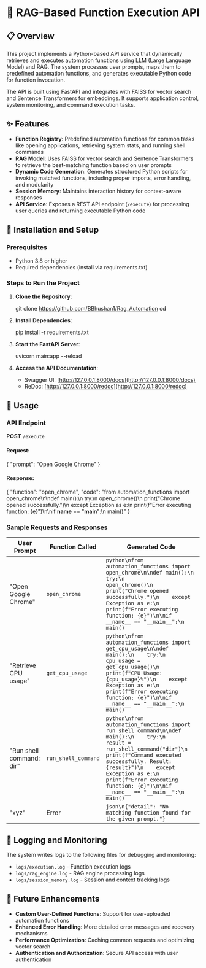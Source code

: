 # 🤖 RAG-Based Function Execution API


## 📋 Overview

This project implements a Python-based API service that dynamically retrieves and executes automation functions using LLM (Large Language Model) and RAG. The system processes user prompts, 
maps them to predefined automation functions, and generates executable Python code for function invocation.

The API is built using FastAPI and integrates with FAISS for vector search and Sentence Transformers for embeddings. 
It supports application control, system monitoring, and command execution tasks.

## ✨ Features

- **Function Registry**: Predefined automation functions for common tasks like opening applications, retrieving system stats, and running shell commands
- **RAG Model**: Uses FAISS for vector search and Sentence Transformers to retrieve the best-matching function based on user prompts
- **Dynamic Code Generation**: Generates structured Python scripts for invoking matched functions, including proper imports, error handling, and modularity
- **Session Memory**: Maintains interaction history for context-aware responses
- **API Service**: Exposes a REST API endpoint (`/execute`) for processing user queries and returning executable Python code

## 🚀 Installation and Setup

### Prerequisites

- Python 3.8 or higher
- Required dependencies (install via requirements.txt)

### Steps to Run the Project

1. **Clone the Repository**:

   git clone https://github.com/BBhushan1/Rag_Automation
   cd <project-directory>
  

2. **Install Dependencies**:
  
   pip install -r requirements.txt
   

3. **Start the FastAPI Server**:
 
   uvicorn main:app --reload
  

4. **Access the API Documentation**:
   - Swagger UI: [http://127.0.0.1:8000/docs](http://127.0.0.1:8000/docs)
   - ReDoc: [http://127.0.0.1:8000/redoc](http://127.0.0.1:8000/redoc)

## 📘 Usage

### API Endpoint

**POST** `/execute`

#### Request:

{
  "prompt": "Open Google Chrome"
}


#### Response:

{
  "function": "open_chrome",
  "code": "from automation_functions import open_chrome\n\ndef main():\n    try:\n        open_chrome()\n        print(\"Chrome opened successfully.\")\n    except Exception as e:\n        print(f\"Error executing function: {e}\")\n\nif __name__ == \"__main__\":\n    main()"
}


### Sample Requests and Responses

| User Prompt | Function Called | Generated Code |
|-------------|----------------|---------------|
| "Open Google Chrome" | `open_chrome` | ```python\nfrom automation_functions import open_chrome\n\ndef main():\n    try:\n        open_chrome()\n        print("Chrome opened successfully.")\n    except Exception as e:\n        print(f"Error executing function: {e}")\n\nif __name__ == "__main__":\n    main()``` |
| "Retrieve CPU usage" | `get_cpu_usage` | ```python\nfrom automation_functions import get_cpu_usage\n\ndef main():\n    try:\n        cpu_usage = get_cpu_usage()\n        print(f"CPU Usage: {cpu_usage}%")\n    except Exception as e:\n        print(f"Error executing function: {e}")\n\nif __name__ == "__main__":\n    main()``` |
| "Run shell command: dir" | `run_shell_command` | ```python\nfrom automation_functions import run_shell_command\n\ndef main():\n    try:\n        result = run_shell_command("dir")\n        print(f"Command executed successfully. Result: {result}")\n    except Exception as e:\n        print(f"Error executing function: {e}")\n\nif __name__ == "__main__":\n    main()``` |
| "xyz" | Error | ```json\n{"detail": "No matching function found for the given prompt."}``` |


## 📝 Logging and Monitoring

The system writes logs to the following files for debugging and monitoring:
- `logs/execution.log` - Function execution logs
- `logs/rag_engine.log` - RAG engine processing logs
- `logs/session_memory.log` - Session and context tracking logs


## 🔮 Future Enhancements

- **Custom User-Defined Functions**: Support for user-uploaded automation functions
- **Enhanced Error Handling**: More detailed error messages and recovery mechanisms
- **Performance Optimization**: Caching common requests and optimizing vector search
- **Authentication and Authorization**: Secure API access with user authentication


